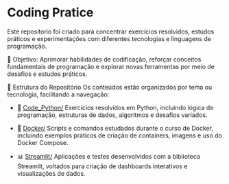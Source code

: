 # Coding Pratice

Este repositorio foi criado para concentrar exercícios resolvidos, estudos práticos e experimentações com diferentes tecnologias e linguagens de programação.

🎯 Objetivo:
Aprimorar habilidades de codificação, reforçar conceitos fundamentais de programação e explorar novas ferramentas por meio de desafios e estudos práticos.

📁 Estrutura do Repositório
Os conteúdos estão organizados por tema ou tecnologia, facilitando a navegação:

* 🐍 [Code_Python/](https://github.com/anamariapego/coding-pratice/tree/main/Python)
Exercícios resolvidos em Python, incluindo lógica de programação, estruturas de dados, algoritmos e desafios variados.

* 🐳 [Docker/](https://github.com/anamariapego/coding-pratice/tree/main/Docker)
Scripts e comandos estudados durante o curso de Docker, incluindo exemplos práticos de criação de containers, imagens e uso do Docker Compose.

* 📊 [Streamlit/](https://github.com/anamariapego/coding-pratice/tree/main/Streamlit)
Aplicações e testes desenvolvidos com a biblioteca Streamlit, voltados para criação de dashboards interativos e visualizações de dados.
